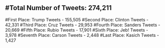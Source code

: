 #Total Number of Tweets: 274,211 
---
#First Place: Trump Tweets - 155,505
#Second Place: Clinton Tweets - 42,331
#Third Place: Cruz Tweets - 29,953
#Fourth Place: Sanders Tweets - 20,669
#Fifth Place: Rubio Tweets - 17,901
#Sixth Place: Jeb! Tweets - 3,978
#Seventh Place: Carson Tweets - 2,448
#Last Place: Kasich Tweets - 1,427
